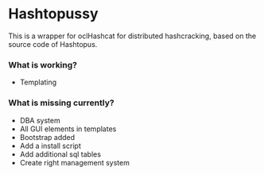 # Hashtopussy #

This is a wrapper for oclHashcat for distributed hashcracking, based on the source code of Hashtopus.

### What is working? ###

* Templating

### What is missing currently? ###

* DBA system
* All GUI elements in templates
* Bootstrap added
* Add a install script
* Add additional sql tables
* Create right management system